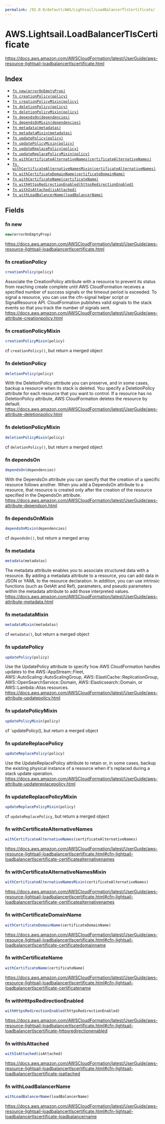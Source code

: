 ```yaml
---
permalink: /92.0.0/default/AWS/Lightsail/LoadBalancerTlsCertificate/
---
```


# AWS.Lightsail.LoadBalancerTlsCertificate

https://docs.aws.amazon.com/AWSCloudFormation/latest/UserGuide/aws-resource-lightsail-loadbalancertlscertificate.html

## Index

* [`fn new(errorOnEmptyProp)`](#fn-new)
* [`fn creationPolicy(policy)`](#fn-creationpolicy)
* [`fn creationPolicyMixin(policy)`](#fn-creationpolicymixin)
* [`fn deletionPolicy(policy)`](#fn-deletionpolicy)
* [`fn deletionPolicyMixin(policy)`](#fn-deletionpolicymixin)
* [`fn dependsOn(dependencies)`](#fn-dependson)
* [`fn dependsOnMixin(dependencies)`](#fn-dependsonmixin)
* [`fn metadata(metadatas)`](#fn-metadata)
* [`fn metadataMixin(metadatas)`](#fn-metadatamixin)
* [`fn updatePolicy(policy)`](#fn-updatepolicy)
* [`fn updatePolicyMixin(policy)`](#fn-updatepolicymixin)
* [`fn updateReplacePolicy(policy)`](#fn-updatereplacepolicy)
* [`fn updateReplacePolicyMixin(policy)`](#fn-updatereplacepolicymixin)
* [`fn withCertificateAlternativeNames(certificateAlternativeNames)`](#fn-withcertificatealternativenames)
* [`fn withCertificateAlternativeNamesMixin(certificateAlternativeNames)`](#fn-withcertificatealternativenamesmixin)
* [`fn withCertificateDomainName(certificateDomainName)`](#fn-withcertificatedomainname)
* [`fn withCertificateName(certificateName)`](#fn-withcertificatename)
* [`fn withHttpsRedirectionEnabled(httpsRedirectionEnabled)`](#fn-withhttpsredirectionenabled)
* [`fn withIsAttached(isAttached)`](#fn-withisattached)
* [`fn withLoadBalancerName(loadBalancerName)`](#fn-withloadbalancername)

## Fields

### fn new

```ts
new(errorOnEmptyProp)
```

https://docs.aws.amazon.com/AWSCloudFormation/latest/UserGuide/aws-resource-lightsail-loadbalancertlscertificate.html

### fn creationPolicy

```ts
creationPolicy(policy)
```

Associate the CreationPolicy attribute with a resource to prevent its status from reaching create complete until AWS CloudFormation receives a specified number of success signals or the timeout period is exceeded. To signal a resource, you can use the cfn-signal helper script or SignalResource API. CloudFormation publishes valid signals to the stack events so that you track the number of signals sent. 
https://docs.aws.amazon.com/AWSCloudFormation/latest/UserGuide/aws-attribute-creationpolicy.html

### fn creationPolicyMixin

```ts
creationPolicyMixin(policy)
```

cf `creationPolicy()`, but return a merged object

### fn deletionPolicy

```ts
deletionPolicy(policy)
```

With the DeletionPolicy attribute you can preserve, and in some cases, backup a resource when its stack is deleted. You specify a DeletionPolicy attribute for each resource that you want to control. If a resource has no DeletionPolicy attribute, AWS CloudFormation deletes the resource by default. 
https://docs.aws.amazon.com/AWSCloudFormation/latest/UserGuide/aws-attribute-deletionpolicy.html

### fn deletionPolicyMixin

```ts
deletionPolicyMixin(policy)
```

cf `deletionPolicy()`, but return a merged object

### fn dependsOn

```ts
dependsOn(dependencies)
```

With the DependsOn attribute you can specify that the creation of a specific resource follows another. When you add a DependsOn attribute to a resource, that resource is created only after the creation of the resource specified in the DependsOn attribute. 
https://docs.aws.amazon.com/AWSCloudFormation/latest/UserGuide/aws-attribute-dependson.html

### fn dependsOnMixin

```ts
dependsOnMixin(dependencies)
```

cf `dependsOn()`, but return a merged array

### fn metadata

```ts
metadata(metadatas)
```

The metadata attribute enables you to associate structured data with a resource. By adding a metadata attribute to a resource, you can add data in JSON or YAML to the resource declaration. In addition, you can use intrinsic functions (such as GetAtt and Ref), parameters, and pseudo parameters within the metadata attribute to add those interpreted values. 
https://docs.aws.amazon.com/AWSCloudFormation/latest/UserGuide/aws-attribute-metadata.html

### fn metadataMixin

```ts
metadataMixin(metadatas)
```

cf `metadata()`, but return a merged object

### fn updatePolicy

```ts
updatePolicy(policy)
```

Use the UpdatePolicy attribute to specify how AWS CloudFormation handles updates to the AWS::AppStream::Fleet, AWS::AutoScaling::AutoScalingGroup, AWS::ElastiCache::ReplicationGroup, AWS::OpenSearchService::Domain, AWS::Elasticsearch::Domain, or AWS::Lambda::Alias resources. 
https://docs.aws.amazon.com/AWSCloudFormation/latest/UserGuide/aws-attribute-updatepolicy.html

### fn updatePolicyMixin

```ts
updatePolicyMixin(policy)
```

cf `updatePolicy(), but return a merged object

### fn updateReplacePolicy

```ts
updateReplacePolicy(policy)
```

Use the UpdateReplacePolicy attribute to retain or, in some cases, backup the existing physical instance of a resource when it's replaced during a stack update operation. 
https://docs.aws.amazon.com/AWSCloudFormation/latest/UserGuide/aws-attribute-updatereplacepolicy.html

### fn updateReplacePolicyMixin

```ts
updateReplacePolicyMixin(policy)
```

cf `updateReplacePolicy`, but return a merged object

### fn withCertificateAlternativeNames

```ts
withCertificateAlternativeNames(certificateAlternativeNames)
```

https://docs.aws.amazon.com/AWSCloudFormation/latest/UserGuide/aws-resource-lightsail-loadbalancertlscertificate.html#cfn-lightsail-loadbalancertlscertificate-certificatealternativenames

### fn withCertificateAlternativeNamesMixin

```ts
withCertificateAlternativeNamesMixin(certificateAlternativeNames)
```

https://docs.aws.amazon.com/AWSCloudFormation/latest/UserGuide/aws-resource-lightsail-loadbalancertlscertificate.html#cfn-lightsail-loadbalancertlscertificate-certificatealternativenames

### fn withCertificateDomainName

```ts
withCertificateDomainName(certificateDomainName)
```

https://docs.aws.amazon.com/AWSCloudFormation/latest/UserGuide/aws-resource-lightsail-loadbalancertlscertificate.html#cfn-lightsail-loadbalancertlscertificate-certificatedomainname

### fn withCertificateName

```ts
withCertificateName(certificateName)
```

https://docs.aws.amazon.com/AWSCloudFormation/latest/UserGuide/aws-resource-lightsail-loadbalancertlscertificate.html#cfn-lightsail-loadbalancertlscertificate-certificatename

### fn withHttpsRedirectionEnabled

```ts
withHttpsRedirectionEnabled(httpsRedirectionEnabled)
```

https://docs.aws.amazon.com/AWSCloudFormation/latest/UserGuide/aws-resource-lightsail-loadbalancertlscertificate.html#cfn-lightsail-loadbalancertlscertificate-httpsredirectionenabled

### fn withIsAttached

```ts
withIsAttached(isAttached)
```

https://docs.aws.amazon.com/AWSCloudFormation/latest/UserGuide/aws-resource-lightsail-loadbalancertlscertificate.html#cfn-lightsail-loadbalancertlscertificate-isattached

### fn withLoadBalancerName

```ts
withLoadBalancerName(loadBalancerName)
```

https://docs.aws.amazon.com/AWSCloudFormation/latest/UserGuide/aws-resource-lightsail-loadbalancertlscertificate.html#cfn-lightsail-loadbalancertlscertificate-loadbalancername